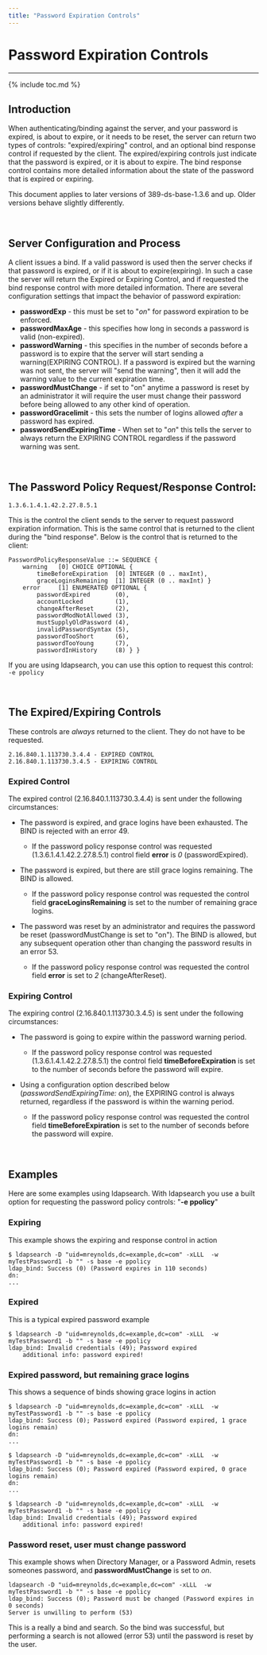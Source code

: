 ```yaml
---
title: "Password Expiration Controls"
---
```


# Password Expiration Controls
--------------------------

{% include toc.md %}

## Introduction

When authenticating/binding against the server, and your password is expired, is about to expire, or it needs to be reset, the server can return two types of controls: "expired/expiring" control, and an optional bind response control if requested by the client.  The expired/expiring controls just indicate that the password is expired, or it is about to expire.  The bind response control contains more detailed information about the state of the password that is expired or expiring.

This document applies to later versions of 389-ds-base-1.3.6 and up. Older versions behave slightly differently.

<br>

## Server Configuration and Process

A client issues a bind.  If a valid password is used then the server checks if that password is expired, or if it is about to expire(expiring).  In such a case the server will return the Expired or Expiring Control, and if requested the bind response control with more detailed information.  There are several configuration settings that impact the behavior of password expiration:

- **passwordExp** - this must be set to "*on*" for password expiration to be enforced.
- **passwordMaxAge** - this specifies how long in seconds a password is valid (non-expired).
- **passwordWarning** - this specifies in the number of seconds before a password is to expire that the server will start sending a warning(EXPIRING CONTROL).  If a password is expired but the warning was not sent, the server will "send the warning", then it will add the warning value to the current expiration time.
- **passwordMustChange** - if set to "on" anytime a password is reset by an administrator it will require the user must change their password before being allowed to any other kind of operation.
- **passwordGracelimit** - this sets the number of logins allowed *after* a password has expired.
- **passwordSendExpiringTime** - When set to "*on*" this tells the server to always return the EXPIRING CONTROL regardless if the  password warning was sent.


<br>

## The Password Policy Request/Response Control:

    1.3.6.1.4.1.42.2.27.8.5.1

This is the control the client sends to the server to request password expiration information.  This is the same control that is returned to the client during the "bind response".  Below is the control that is returned to the client:

    PasswordPolicyResponseValue ::= SEQUENCE {
        warning   [0] CHOICE OPTIONAL {
            timeBeforeExpiration  [0] INTEGER (0 .. maxInt),
            graceLoginsRemaining  [1] INTEGER (0 .. maxInt) }
        error     [1] ENUMERATED OPTIONAL {
            passwordExpired       (0),
            accountLocked         (1),
            changeAfterReset      (2),
            passwordModNotAllowed (3),
            mustSupplyOldPassword (4),
            invalidPasswordSyntax (5),
            passwordTooShort      (6),
            passwordTooYoung      (7),
            passwordInHistory     (8) } }

If you are using ldapsearch, you can use this option to request this control:  ```-e ppolicy```

<br>

## The Expired/Expiring Controls

These controls are *always* returned to the client.  They do not have to be requested.

    2.16.840.1.113730.3.4.4 - EXPIRED CONTROL
    2.16.840.1.113730.3.4.5 - EXPIRING CONTROL


### Expired Control

The expired control (2.16.840.1.113730.3.4.4) is sent under the following circumstances:

- The password is expired, and grace logins have been exhausted.  The BIND is rejected with an error 49.
    - If the password policy response control was requested (1.3.6.1.4.1.42.2.27.8.5.1) control field **error** is *0* (passwordExpired). 


- The password is expired, but there are still grace logins remaining.  The BIND is allowed.
    - If the password policy response control was requested the control field **graceLoginsRemaining** is set to the number of remaining grace logins.


- The password was reset by an administrator and requires the password be reset (passwordMustChange is set to "on").  The BIND is allowed, but any subsequent operation other than changing the password results in an error 53.
    - If the password policy response control was requested the control field **error** is set to *2* (changeAfterReset).

### Expiring Control

The expiring control (2.16.840.1.113730.3.4.5) is sent under the following circumstances:

- The password is going to expire within the password warning period.
    - If the password policy response control was requested (1.3.6.1.4.1.42.2.27.8.5.1) the control field **timeBeforeExpiration** is set to the number of seconds before the password will expire.


- Using a configuration option described below (*passwordSendExpiringTime: on*), the EXPIRING control is always returned, regardless if the password is within the warning period.
    - If the password policy response control was requested the control field **timeBeforeExpiration** is set to the number of seconds before the password will expire.

<br>

## Examples

Here are some examples using ldapsearch.  With ldapsearch you use a built option for requesting the password policy controls:  "**-e ppolicy**"

### Expiring

This example shows the expiring and response control in action

    $ ldapsearch -D "uid=mreynolds,dc=example,dc=com" -xLLL  -w myTestPassword1 -b "" -s base -e ppolicy
    ldap_bind: Success (0) (Password expires in 110 seconds)
    dn:
    ...


### Expired

This is a typical expired password example

    $ ldapsearch -D "uid=mreynolds,dc=example,dc=com" -xLLL  -w myTestPassword1 -b "" -s base -e ppolicy
    ldap_bind: Invalid credentials (49); Password expired
	    additional info: password expired!

### Expired password, but remaining grace logins

This shows a sequence of binds showing grace logins in action

    $ ldapsearch -D "uid=mreynolds,dc=example,dc=com" -xLLL  -w myTestPassword1 -b "" -s base -e ppolicy
    ldap_bind: Success (0); Password expired (Password expired, 1 grace logins remain)
    dn:
    ...

    $ ldapsearch -D "uid=mreynolds,dc=example,dc=com" -xLLL  -w myTestPassword1 -b "" -s base -e ppolicy
    ldap_bind: Success (0); Password expired (Password expired, 0 grace logins remain)
    dn:
    ...

    $ ldapsearch -D "uid=mreynolds,dc=example,dc=com" -xLLL  -w myTestPassword1 -b "" -s base -e ppolicy
    ldap_bind: Invalid credentials (49); Password expired
	    additional info: password expired!

### Password reset, user must change password

This example shows when Directory Manager, or a Password Admin, resets someones password, and **passwordMustChange** is set to *on*.

    ldapsearch -D "uid=mreynolds,dc=example,dc=com" -xLLL  -w myTestPassword1 -b "" -s base -e ppolicy
    ldap_bind: Success (0); Password must be changed (Password expires in 0 seconds)
    Server is unwilling to perform (53)

This is a really a bind and search.  So the bind was successful, but performing a search is not allowed (error 53) until the password is reset by the user.


